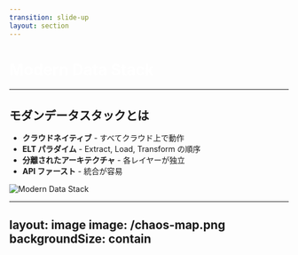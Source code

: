 ```yaml
---
transition: slide-up
layout: section
---
```


# Modern Data Stack

<style>
h1 {
    color: #ffffff;
}
</style>

---

## モダンデータスタックとは

- **クラウドネイティブ** - すべてクラウド上で動作
- **ELT パラダイム** - Extract, Load, Transform の順序
- **分離されたアーキテクチャ** - 各レイヤーが独立
- **API ファースト** - 統合が容易

<img src="/modern-data-stack.png" alt="Modern Data Stack" class="mx-auto my-8" style="max-width: 600px;">

<style>
h2 {
  margin-bottom: 1rem;
}
</style>

---
layout: image
image: /chaos-map.png
backgroundSize: contain
---